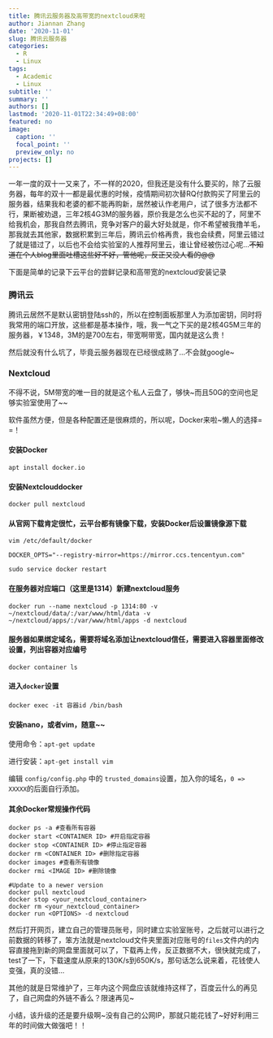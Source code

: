 ```yaml
---
title: 腾讯云服务器及高带宽的nextcloud来啦
author: Jiannan Zhang
date: '2020-11-01'
slug: 腾讯云服务器
categories:
  - R
  - Linux
tags:
  - Academic
  - Linux
subtitle: ''
summary: ''
authors: []
lastmod: '2020-11-01T22:34:49+08:00'
featured: no
image:
  caption: ''
  focal_point: ''
  preview_only: no
projects: []
---
```


一年一度的双十一又来了，不一样的2020，但我还是没有什么要买的，除了云服务器，每年的双十一都是最优惠的时候，疫情期间初次替RQ付款购买了阿里云的服务器，结果我和老婆的都不能再购新，居然被认作老用户，试了很多方法都不行，果断被劝退，三年2核4G3M的服务器，原价我是怎么也买不起的了，阿里不给我机会，那我自然去腾讯，竞争对客户的最大好处就是，你不希望被我撸羊毛，那我就去其他家，数据积累到三年后，腾讯云价格再贵，我也会续费，阿里云错过了就是错过了，以后也不会给实验室的人推荐阿里云，谁让曾经被伤过心呢...~~不知道在个人blog里面吐槽这些好不好，管他呢，反正又没人看的@@~~

下面是简单的记录下云平台的尝鲜记录和高带宽的nextcloud安装记录

### 腾讯云

腾讯云居然不是默认密钥登陆ssh的，所以在控制面板那里人为添加密钥，同时将我常用的端口开放，这些都是基本操作，哦，我一气之下买的是2核4G5M三年的服务器，￥1348，3M的是700左右，带宽啊带宽，国内就是这么贵！

然后就没有什么坑了，毕竟云服务器现在已经很成熟了...不会就google~

### Nextcloud

不得不说，5M带宽的唯一目的就是这个私人云盘了，够快~而且50G的空间也足够实验室使用了~~

软件虽然方便，但是各种配置还是很麻烦的，所以呢，Docker来啦~懒人的选择= =！

#### 安装Docker

`apt install docker.io`

#### 安装Nextclouddocker

`docker pull nextcloud`

#### 从官网下载肯定很忙，云平台都有镜像下载，安装Docker后设置镜像源下载

`vim /etc/default/docker`

`DOCKER_OPTS="--registry-mirror=https://mirror.ccs.tencentyun.com"`

`sudo service docker restart`

#### 在服务器对应端口（这里是1314）新建nextcloud服务

`docker run --name nextcloud -p 1314:80 -v ~/nextcloud/data/:/var/www/html/data -v ~/nextcloud/apps/:/var/www/html/apps -d nextcloud`

#### 服务器如果绑定域名，需要将域名添加让nextcloud信任，需要进入容器里面修改设置，列出容器对应编号

`docker container ls`

#### 进入`docker`设置

`docker exec -it 容器id /bin/bash`

#### 安装nano，或者vim，随意~~

使用命令：`apt-get update`

进行安装：`apt-get install vim`

编辑 `config/config.php` 中的 `trusted_domains`设置，加入你的域名，`0 => XXXXX`的后面自行添加。

#### 其余Docker常规操作代码

``` SHELL
docker ps -a #查看所有容器
docker start <CONTAINER ID> #开启指定容器
docker stop <CONTAINER ID> #停止指定容器
docker rm <CONTAINER ID> #删除指定容器
docker images #查看所有镜像
docker rmi <IMAGE ID> #删除镜像

#Update to a newer version
docker pull nextcloud
docker stop <your_nextcloud_container>
docker rm <your_nextcloud_container>
docker run <OPTIONS> -d nextcloud
```

然后打开网页，建立自己的管理员账号，同时建立实验室账号，之后就可以进行之前数据的转移了，笨方法就是nextcloud文件夹里面对应账号的`files`文件内的内容直接拖到新的网盘里面就可以了，下载再上传，反正数据不大，很快就完成了，test了一下，下载速度从原来的130K/s到650K/s，那句话怎么说来着，花钱使人变强，真的没错...

其他的就是日常维护了，三年内这个网盘应该就维持这样了，百度云什么的再见了，自己网盘的外链不香么？限速再见~

小结，该升级的还是要升级啊~没有自己的公网IP，那就只能花钱了~好好利用三年的时间做大做强吧！！

